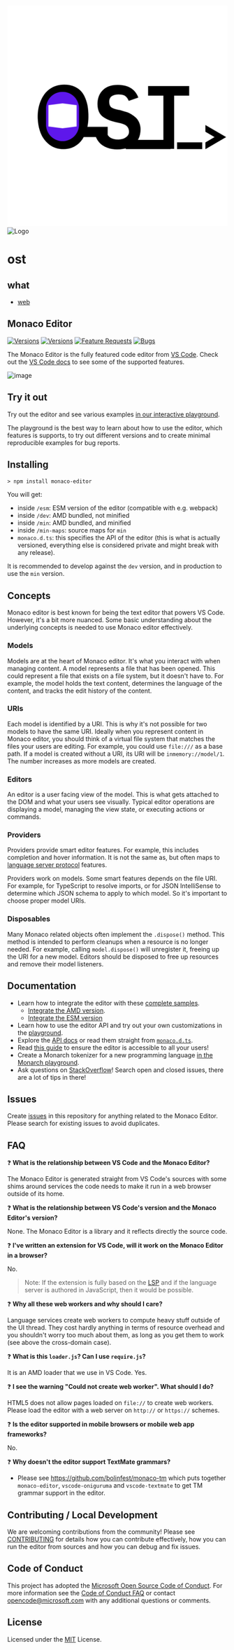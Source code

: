 ![Logo ost](ost.png)
![Logo](http://advancesoftware.info/img/icon.png)

 
  # ost
  ## what

 - [web](https://awesomeopensource.com/project/elangosundar/awesome-README-templates)

## Monaco Editor

[![Versions](https://img.shields.io/npm/v/monaco-editor)](https://www.npmjs.com/package/monaco-editor)
[![Versions](https://img.shields.io/npm/v/monaco-editor/next)](https://www.npmjs.com/package/monaco-editor)
[![Feature Requests](https://img.shields.io/github/issues/microsoft/monaco-editor/feature-request.svg)](https://github.com/microsoft/monaco-editor/issues?q=is%3Aopen+is%3Aissue+label%3Afeature-request+sort%3Areactions-%2B1-desc)
[![Bugs](https://img.shields.io/github/issues/microsoft/monaco-editor/bug.svg)](https://github.com/microsoft/monaco-editor/issues?utf8=✓&q=is%3Aissue+is%3Aopen+label%3Abug)

The Monaco Editor is the fully featured code editor from [VS Code](https://github.com/microsoft/vscode). Check out the [VS Code docs](https://code.visualstudio.com/docs/editor/editingevolved) to see some of the supported features.

![image](https://user-images.githubusercontent.com/5047891/94183711-290c0780-fea3-11ea-90e3-c88ff9d21bd6.png)

## Try it out

Try out the editor and see various examples [in our interactive playground](https://microsoft.github.io/monaco-editor/playground.html).

The playground is the best way to learn about how to use the editor, which features is supports, to try out different versions and to create minimal reproducible examples for bug reports.

## Installing

```
> npm install monaco-editor
```

You will get:

- inside `/esm`: ESM version of the editor (compatible with e.g. webpack)
- inside `/dev`: AMD bundled, not minified
- inside `/min`: AMD bundled, and minified
- inside `/min-maps`: source maps for `min`
- `monaco.d.ts`: this specifies the API of the editor (this is what is actually versioned, everything else is considered private and might break with any release).

It is recommended to develop against the `dev` version, and in production to use the `min` version.

## Concepts

Monaco editor is best known for being the text editor that powers VS Code. However, it's a bit more nuanced. Some basic understanding about the underlying concepts is needed to use Monaco editor effectively.

### Models

Models are at the heart of Monaco editor. It's what you interact with when managing content. A model represents a file that has been opened. This could represent a file that exists on a file system, but it doesn't have to. For example, the model holds the text content, determines the language of the content, and tracks the edit history of the content.

### URIs

Each model is identified by a URI. This is why it's not possible for two models to have the same URI. Ideally when you represent content in Monaco editor, you should think of a virtual file system that matches the files your users are editing. For example, you could use `file:///` as a base path. If a model is created without a URI, its URI will be `inmemory://model/1`. The number increases as more models are created.

### Editors

An editor is a user facing view of the model. This is what gets attached to the DOM and what your users see visually. Typical editor operations are displaying a model, managing the view state, or executing actions or commands.

### Providers

Providers provide smart editor features. For example, this includes completion and hover information. It is not the same as, but often maps to [language server protocol](https://microsoft.github.io/language-server-protocol) features.

Providers work on models. Some smart features depends on the file URI. For example, for TypeScript to resolve imports, or for JSON IntelliSense to determine which JSON schema to apply to which model. So it's important to choose proper model URIs.

### Disposables

Many Monaco related objects often implement the `.dispose()` method. This method is intended to perform cleanups when a resource is no longer needed. For example, calling `model.dispose()` will unregister it, freeing up the URI for a new model. Editors should be disposed to free up resources and remove their model listeners.

## Documentation

- Learn how to integrate the editor with these [complete samples](./samples/).
  - [Integrate the AMD version](./docs/integrate-amd.md).
  - [Integrate the ESM version](./docs/integrate-esm.md)
- Learn how to use the editor API and try out your own customizations in the [playground](https://microsoft.github.io/monaco-editor/playground.html).
- Explore the [API docs](https://microsoft.github.io/monaco-editor/docs.html) or read them straight from [`monaco.d.ts`](https://github.com/microsoft/monaco-editor/blob/gh-pages/node_modules/monaco-editor/monaco.d.ts).
- Read [this guide](https://github.com/microsoft/monaco-editor/wiki/Accessibility-Guide-for-Integrators) to ensure the editor is accessible to all your users!
- Create a Monarch tokenizer for a new programming language [in the Monarch playground](https://microsoft.github.io/monaco-editor/monarch.html).
- Ask questions on [StackOverflow](https://stackoverflow.com/questions/tagged/monaco-editor)! Search open and closed issues, there are a lot of tips in there!

## Issues

Create [issues](https://github.com/microsoft/monaco-editor/issues) in this repository for anything related to the Monaco Editor. Please search for existing issues to avoid duplicates.

## FAQ

❓ **What is the relationship between VS Code and the Monaco Editor?**

The Monaco Editor is generated straight from VS Code's sources with some shims around services the code needs to make it run in a web browser outside of its home.

❓ **What is the relationship between VS Code's version and the Monaco Editor's version?**

None. The Monaco Editor is a library and it reflects directly the source code.

❓ **I've written an extension for VS Code, will it work on the Monaco Editor in a browser?**

No.

> Note: If the extension is fully based on the [LSP](https://microsoft.github.io/language-server-protocol/) and if the language server is authored in JavaScript, then it would be possible.

❓ **Why all these web workers and why should I care?**

Language services create web workers to compute heavy stuff outside of the UI thread. They cost hardly anything in terms of resource overhead and you shouldn't worry too much about them, as long as you get them to work (see above the cross-domain case).

❓ **What is this `loader.js`? Can I use `require.js`?**

It is an AMD loader that we use in VS Code. Yes.

❓ **I see the warning "Could not create web worker". What should I do?**

HTML5 does not allow pages loaded on `file://` to create web workers. Please load the editor with a web server on `http://` or `https://` schemes.

❓ **Is the editor supported in mobile browsers or mobile web app frameworks?**

No.

❓ **Why doesn't the editor support TextMate grammars?**

- Please see https://github.com/bolinfest/monaco-tm which puts together `monaco-editor`, `vscode-oniguruma` and `vscode-textmate` to get TM grammar support in the editor.

## Contributing / Local Development

We are welcoming contributions from the community!
Please see [CONTRIBUTING](./CONTRIBUTING.md) for details how you can contribute effectively, how you can run the editor from sources and how you can debug and fix issues.

## Code of Conduct

This project has adopted the [Microsoft Open Source Code of Conduct](https://opensource.microsoft.com/codeofconduct/). For more information see the [Code of Conduct FAQ](https://opensource.microsoft.com/codeofconduct/faq/) or contact [opencode@microsoft.com](mailto:opencode@microsoft.com) with any additional questions or comments.

## License

Licensed under the [MIT](https://github.com/microsoft/monaco-editor/blob/main/LICENSE.txt) License.
